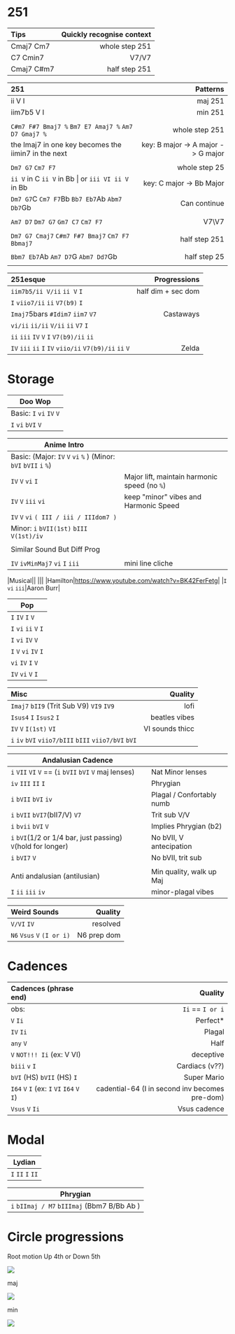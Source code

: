 # 251

| Tips | Quickly recognise context |
| :------------- | -----------: |
| Cmaj7 Cm7| whole step 251 |
| C7 Cmin7 | V7/V7|
| Cmaj7 C#m7| half step 251 |


| 251 | Patterns |
| :------------- | -----------: |
| ii V I | maj 251 |
| iim7b5 V I | min 251 |
|||
| `C#m7 F#7 Bmaj7 %` `Bm7 E7 Amaj7 %` `Am7 D7 Gmaj7 %` | whole step 251 | 
|the Imaj7 in one key becomes the iimin7 in the next| key: B major -> A major -> G major |
|||
| `Dm7 G7` `Cm7 F7` | whole step 25 |
| `ii V` in C `ii V` in Bb \| or `iii VI ii V` in Bb | key: C major -> Bb Major |
|`Dm7 G7`C `Cm7 F7`Bb `Bb7 Eb7`Ab `Abm7 Db7`Gb | Can continue |
|||
|  `Am7 D7` `Dm7 G7` `Gm7 C7` `Cm7 F7` | V7\V7  |
|||
|`Dm7 G7 Cmaj7` `C#m7 F#7 Bmaj7` `Cm7 F7 Bbmaj7` | half step 251 |
|||
| `Bbm7 Eb7`Ab `Am7 D7`G `Abm7 Dd7`Gb | half step 25 |
|||

| 251esque | Progressions |
| :------------- | -----------: |
| `iim7b5/ii V/ii` `ii V` `I` | half dim + sec dom |
| `I` `viio7/ii` `ii` `V7(b9)` `I` ||
|`Imaj7`5bars `#Idim7` `iim7` `V7`| Castaways |
| `vi/ii` `ii/ii` `V/ii` `ii` `V7` `I` ||
| `ii` `iii` `IV` `V` `I` `V7(b9)/ii` `ii` ||
| `IV` `iii` `ii` `I` `IV` `viio/ii` `V7(b9)/ii` `ii` `V` | Zelda |

# Storage

| Doo Wop |
| --- |
| Basic: `I` `vi` `IV` `V` |
| `I` `vi` `bVI` `V` |

| Anime Intro | |
| --- | --- |
| Basic: (Major: `IV` `V` `vi` `%` ) (Minor: `bVI` `bVII` `i` `%`)|
| `IV` `V` `vi` `I` | Major lift, maintain harmonic speed (no `%`)|
| `IV` `V` `iii` `vi` | keep "minor" vibes and Harmonic Speed |
| `IV` `V` `vi` `( III / iii / IIIdom7 )`||
| Minor: `i` `bVII(1st)` `bIII` `V(1st)/iv`||
|||
| Similar Sound But Diff Prog ||
|||
| `IV` `ivMinMaj7` `vi` `I` `iii` | mini line cliche |


|Musical||
|||
|Hamilton|https://www.youtube.com/watch?v=BK42FerFetg|
|`I` `vi` `iii`|Aaron Burr|

| Pop |
| --- |
| `I` `IV` `I` `V` |
| `I` `vi` `ii` `V` `I` |
| `I` `vi` `IV` `V` |
| `I` `V` `vi` `IV` `I` |
| `vi` `IV` `I` `V` |
| `IV` `vi` `V` `I` |

| Misc | Quality |
| :------------- | -----------: |
| `Imaj7` `bII9` (Trit Sub V9) `VI9` `IV9` | lofi |
| `Isus4` `I` `Isus2` `I` | beatles vibes |
| `IV` `V` `I(1st)` `VI`| VI sounds thicc |
| `i` `iv` `bVI` `viio7/bIII` `bIII` `viio7/bVI` `bVI` ||

| Andalusian Cadence ||
| --- | --- |
| `i` `VII` `VI` `V` == (`i` `bVII` `bVI` `V` maj lenses) | Nat Minor lenses |
| `iv` `III` `II` `I` | Phrygian |
| `i` `bVII`  `bVI` `iv` | Plagal / Confortably numb|
| `i` `bVII` `bVI7`(bII7/V) `V7` | Trit sub V/V|
| `i` `bvii` `bVI` `V` |Implies Phrygian (b2)|
| `i` `bVI`(1/2 or 1/4 bar, just passing) `V`(hold for longer) |No bVII, V antecipation|
| `i` `bVI7` `V` |No bVII, trit sub|
|||
|Anti andalusian (antilusian) |Min quality, walk up Maj|
| `I` `ii` `iii` `iv` | minor-plagal vibes |

| Weird Sounds | Quality |
| :------------- | -----------: |
| `V/VI` `IV` | resolved |
| `N6` `Vsus` `V` `(I or i)` | N6 prep dom | 

# Cadences

| Cadences (phrase end) | Quality |
| :------------- | -----------: |
| obs: | `Ii` == `I or i` |
| `V` `Ii` | Perfect* |
| `IV` `Ii`  | Plagal |
| `any` `V` | Half |
| `V` `NOT!!! Ii` (ex: V VI) | deceptive |
| `biii` `v` `I`| Cardiacs (v??) |
| `bVI` (HS) `bVII` (HS) `I` | Super Mario |
| `I64` `V` `I` (ex: `I` `VI` `I64` `V` `I`) | cadential-64 (I in second inv becomes pre-dom) |
| `Vsus` `V` `Ii` | Vsus cadence |

# Modal

| Lydian |
| --- |
| `I` `II` `I` `II` |

| Phrygian |
| --- |
| `i`  `bIImaj / M7` `bIIImaj` (Bbm7 B/Bb Ab ) |

# Circle progressions
Root motion Up 4th or Down 5th

![](https://user-images.githubusercontent.com/65428925/123689671-de505f00-d829-11eb-9620-f1b2f1880cfd.png)

maj

![](https://user-images.githubusercontent.com/65428925/123691580-2d978f00-d82c-11eb-961c-10a225f7ddff.png)


min

![](https://user-images.githubusercontent.com/65428925/123690000-42732300-d82a-11eb-8d1c-702950c9ae47.png)
